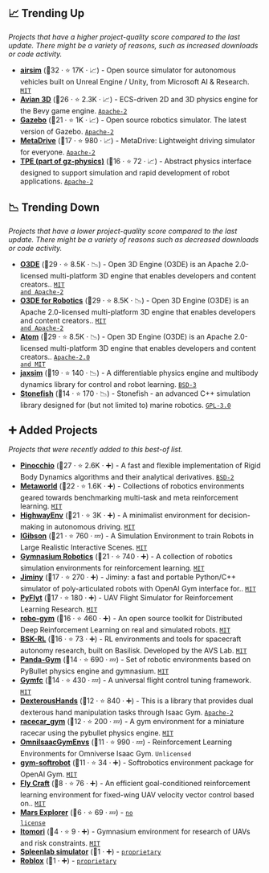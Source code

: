 ## 📈 Trending Up

_Projects that have a higher project-quality score compared to the last update. There might be a variety of reasons, such as increased downloads or code activity._

- <b><a href="https://github.com/microsoft/AirSim">airsim</a></b> (🥇32 ·  ⭐ 17K · 📈) - Open source simulator for autonomous vehicles built on Unreal Engine / Unity, from Microsoft AI & Research. <code><a href="http://bit.ly/34MBwT8">MIT</a></code>
- <b><a href="https://crates.io/crates/avian3d">Avian 3D</a></b> (🥈26 ·  ⭐ 2.3K · 📈) - ECS-driven 2D and 3D physics engine for the Bevy game engine. <code><a href="http://bit.ly/3nYMfla">Apache-2</a></code>
- <b><a href="https://gazebosim.org/home">Gazebo</a></b> (🥈21 ·  ⭐ 1K · 📈) - Open source robotics simulator. The latest version of Gazebo. <code><a href="http://bit.ly/3nYMfla">Apache-2</a></code>
- <b><a href="https://metadriverse.github.io/metadrive-simulator/">MetaDrive</a></b> (🥉17 ·  ⭐ 980 · 📈) - MetaDrive: Lightweight driving simulator for everyone. <code><a href="http://bit.ly/3nYMfla">Apache-2</a></code>
- <b><a href="https://gazebosim.org/">TPE (part of gz-physics)</a></b> (🥉16 ·  ⭐ 72 · 📈) - Abstract physics interface designed to support simulation and rapid development of robot applications. <code><a href="http://bit.ly/3nYMfla">Apache-2</a></code>

## 📉 Trending Down

_Projects that have a lower project-quality score compared to the last update. There might be a variety of reasons such as decreased downloads or code activity._

- <b><a href="https://o3de.org/">O3DE</a></b> (🥈29 ·  ⭐ 8.5K · 📉) - Open 3D Engine (O3DE) is an Apache 2.0-licensed multi-platform 3D engine that enables developers and content creators.. <code><a href="https://tldrlegal.com/search?q=MIT%20and%20Apache-2">MIT and Apache-2</a></code>
- <b><a href="https://o3de.org/">O3DE for Robotics</a></b> (🥇29 ·  ⭐ 8.5K · 📉) - Open 3D Engine (O3DE) is an Apache 2.0-licensed multi-platform 3D engine that enables developers and content creators.. <code><a href="https://tldrlegal.com/search?q=MIT%20and%20Apache-2">MIT and Apache-2</a></code>
- <b><a href="https://docs.o3de.org/docs/atom-guide/">Atom</a></b> (🥇29 ·  ⭐ 8.5K · 📉) - Open 3D Engine (O3DE) is an Apache 2.0-licensed multi-platform 3D engine that enables developers and content creators.. <code><a href="https://tldrlegal.com/search?q=Apache-2.0%20and%20MIT">Apache-2.0 and MIT</a></code>
- <b><a href="https://jaxsim.readthedocs.io">jaxsim</a></b> (🥈19 ·  ⭐ 140 · 📉) - A differentiable physics engine and multibody dynamics library for control and robot learning. <code><a href="http://bit.ly/3aKzpTv">BSD-3</a></code>
- <b><a href="https://stonefish.readthedocs.io/">Stonefish</a></b> (🥈14 ·  ⭐ 170 · 📉) - Stonefish - an advanced C++ simulation library designed for (but not limited to) marine robotics. <code><a href="http://bit.ly/2M0xdwT">GPL-3.0</a></code>

## ➕ Added Projects

_Projects that were recently added to this best-of list._

- <b><a href="http://stack-of-tasks.github.io/pinocchio/">Pinocchio</a></b> (🥇27 ·  ⭐ 2.6K · ➕) - A fast and flexible implementation of Rigid Body Dynamics algorithms and their analytical derivatives. <code><a href="http://bit.ly/3rqEWVr">BSD-2</a></code>
- <b><a href="https://metaworld.farama.org/">Metaworld</a></b> (🥈22 ·  ⭐ 1.6K · ➕) - Collections of robotics environments geared towards benchmarking multi-task and meta reinforcement learning. <code><a href="http://bit.ly/34MBwT8">MIT</a></code>
- <b><a href="https://highway-env.farama.org/">HighwayEnv</a></b> (🥇21 ·  ⭐ 3K · ➕) - A minimalist environment for decision-making in autonomous driving. <code><a href="http://bit.ly/34MBwT8">MIT</a></code>
- <b><a href="https://svl.stanford.edu/igibson/">IGibson</a></b> (🥈21 ·  ⭐ 760 · 💤) - A Simulation Environment to train Robots in Large Realistic Interactive Scenes. <code><a href="http://bit.ly/34MBwT8">MIT</a></code>
- <b><a href="https://robotics.farama.org/">Gymnasium Robotics</a></b> (🥈21 ·  ⭐ 740 · ➕) - A collection of robotics simulation environments for reinforcement learning. <code><a href="http://bit.ly/34MBwT8">MIT</a></code>
- <b><a href="https://github.com/duburcqa/jiminy">Jiminy</a></b> (🥉17 ·  ⭐ 270 · ➕) - Jiminy: a fast and portable Python/C++ simulator of poly-articulated robots with OpenAI Gym interface for.. <code><a href="http://bit.ly/34MBwT8">MIT</a></code>
- <b><a href="https://github.com/jjshoots/PyFlyt">PyFlyt</a></b> (🥈17 ·  ⭐ 180 · ➕) - UAV Flight Simulator for Reinforcement Learning Research. <code><a href="http://bit.ly/34MBwT8">MIT</a></code>
- <b><a href="https://github.com/jr-robotics/robo-gym">robo-gym</a></b> (🥉16 ·  ⭐ 460 · ➕) - An open source toolkit for Distributed Deep Reinforcement Learning on real and simulated robots. <code><a href="http://bit.ly/34MBwT8">MIT</a></code>
- <b><a href="https://avslab.github.io/bsk_rl/">BSK-RL</a></b> (🥈16 ·  ⭐ 73 · ➕) - RL environments and tools for spacecraft autonomy research, built on Basilisk. Developed by the AVS Lab. <code><a href="http://bit.ly/34MBwT8">MIT</a></code>
- <b><a href="https://github.com/qgallouedec/panda-gym">Panda-Gym</a></b> (🥇14 ·  ⭐ 690 · 💤) - Set of robotic environments based on PyBullet physics engine and gymnasium. <code><a href="http://bit.ly/34MBwT8">MIT</a></code>
- <b><a href="http://wfk.io/neuroflight/">Gymfc</a></b> (🥈14 ·  ⭐ 430 · 💤) - A universal flight control tuning framework. <code><a href="http://bit.ly/34MBwT8">MIT</a></code>
- <b><a href="https://github.com/PKU-MARL/DexterousHands">DexterousHands</a></b> (🥈12 ·  ⭐ 840 · ➕) - This is a library that provides dual dexterous hand manipulation tasks through Isaac Gym. <code><a href="http://bit.ly/3nYMfla">Apache-2</a></code>
- <b><a href="https://github.com/axelbr/racecar_gym">racecar_gym</a></b> (🥉12 ·  ⭐ 200 · 💤) - A gym environment for a miniature racecar using the pybullet physics engine. <code><a href="http://bit.ly/34MBwT8">MIT</a></code>
- <b><a href="https://github.com/isaac-sim/OmniIsaacGymEnvs">OmniIsaacGymEnvs</a></b> (🥉11 ·  ⭐ 990 · 💤) - Reinforcement Learning Environments for Omniverse Isaac Gym. <code>Unlicensed</code>
- <b><a href="https://github.com/skim0119/gym-softrobot">gym-softrobot</a></b> (🥉11 ·  ⭐ 34 · ➕) - Softrobotics environment package for OpenAI Gym. <code><a href="http://bit.ly/34MBwT8">MIT</a></code>
- <b><a href="https://github.com/GongXudong/fly-craft">Fly Craft</a></b> (🥉8 ·  ⭐ 76 · ➕) - An efficient goal-conditioned reinforcement learning environment for fixed-wing UAV velocity vector control based on.. <code><a href="http://bit.ly/34MBwT8">MIT</a></code>
- <b><a href="https://github.com/dimikout3/MarsExplorer">Mars Explorer</a></b> (🥉6 ·  ⭐ 69 · 💤) -  <code><a href="https://tldrlegal.com/search?q=no%20license">no license</a></code>
- <b><a href="https://github.com/gustavo-moura/itomori">Itomori</a></b> (🥉4 ·  ⭐ 9 · ➕) - Gymnasium environment for research of UAVs and risk constraints. <code><a href="http://bit.ly/34MBwT8">MIT</a></code>
- <b><a href="https://spleenlab.com/">Spleenlab simulator</a></b> (🥉1 · ➕) -  <code><a href="https://tldrlegal.com/search?q=proprietary">proprietary</a></code>
- <b><a href="https://www.roblox.com/">Roblox</a></b> (🥉1 · ➕) -  <code><a href="https://tldrlegal.com/search?q=proprietary">proprietary</a></code>

